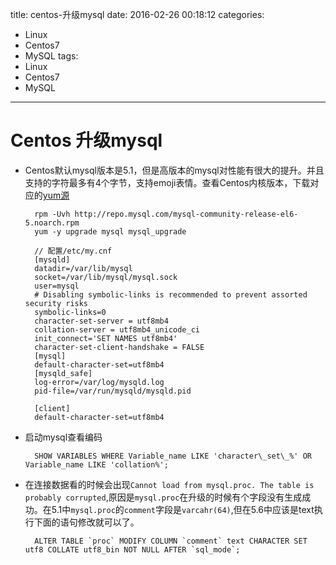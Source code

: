 title: centos-升级mysql
date: 2016-02-26 00:18:12
categories: 
- Linux
- Centos7
- MySQL
tags: 
- Linux
- Centos7
- MySQL
---
# Centos 升级mysql
* Centos默认mysql版本是5.1，但是高版本的mysql对性能有很大的提升。并且支持的字符最多有4个字节，支持emoji表情。查看Centos内核版本，下载对应的[yum源](http://dev.mysql.com/downloads/repo/yum/)

		rpm -Uvh http://repo.mysql.com/mysql-community-release-el6-5.noarch.rpm
		yum -y upgrade mysql mysql_upgrade

		// 配置/etc/my.cnf
		[mysqld]
		datadir=/var/lib/mysql
		socket=/var/lib/mysql/mysql.sock
		user=mysql
		# Disabling symbolic-links is recommended to prevent assorted security risks
		symbolic-links=0
		character-set-server = utf8mb4
		collation-server = utf8mb4_unicode_ci
		init_connect='SET NAMES utf8mb4'
		character-set-client-handshake = FALSE
		[mysql]
		default-character-set=utf8mb4
		[mysqld_safe]
		log-error=/var/log/mysqld.log
		pid-file=/var/run/mysqld/mysqld.pid

		[client]
		default-character-set=utf8mb4
* 启动mysql查看编码

		SHOW VARIABLES WHERE Variable_name LIKE 'character\_set\_%' OR Variable_name LIKE 'collation%';
* 在连接数据看的时候会出现`Cannot load from mysql.proc. The table is probably corrupted`,原因是`mysql.proc`在升级的时候有个字段没有生成成功。在5.1中`mysql.proc`的`comment`字段是`varcahr(64)`,但在5.6中应该是text执行下面的语句修改就可以了。

		ALTER TABLE `proc` MODIFY COLUMN `comment` text CHARACTER SET utf8 COLLATE utf8_bin NOT NULL AFTER `sql_mode`;


